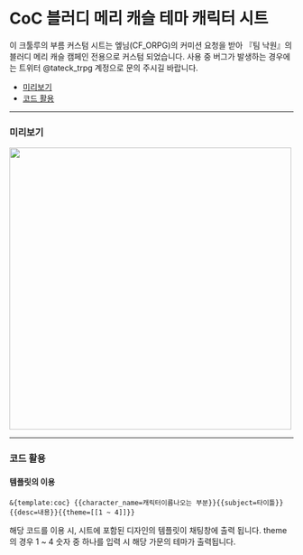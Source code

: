 # CoC 블러디 메리 캐슬 테마 캐릭터 시트

이 크툴루의 부름 커스텀 시트는 엪님(CF_ORPG)의 커미션 요청을 받아
『팀 낙원』의 블러디 메리 캐슬 캠페인 전용으로 커스텀 되었습니다.
사용 중 버그가 발생하는 경우에는 트위터 @tateck_trpg 계정으로 문의 주시길 바랍니다.

* [미리보기](#미리보기)
* [코드 활용](#코드-활용)

------------------------------

### 미리보기
<img src="https://raw.githubusercontent.com/tateck-develop/roll20CustomSheet/main/CoC/coc_BloodyMaryCastle/guide.jpg" width="500px"></img>

* * *

### 코드 활용
#### 템플릿의 이용
```
&{template:coc} {{character_name=캐릭터이름나오는 부분}}{{subject=타이틀}}{{desc=내용}}{{theme=[[1 ~ 4]]}}
```
해당 코드를 이용 시, 시트에 포함된 디자인의 템플릿이 채팅창에 출력 됩니다.
theme의 경우 1 ~ 4 숫자 중 하나를 입력 시 해당 가문의 테마가 출력됩니다.

